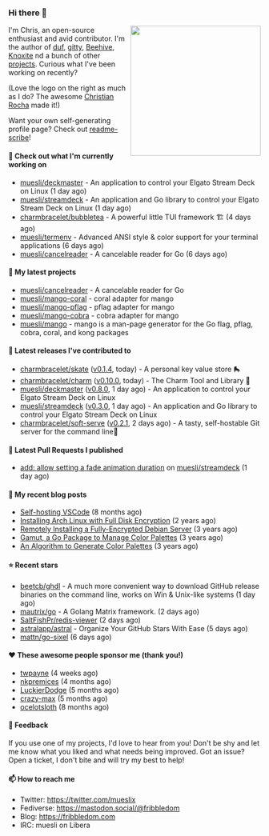 ### Hi there 👋

<img align="right" src="https://raw.githubusercontent.com/muesli/muesli/master/assets/termenv.png" width="260">

I'm Chris, an open-source enthusiast and avid contributor. I'm the author of [duf](https://github.com/muesli/duf),
[gitty](https://github.com/muesli/gitty), [Beehive](https://github.com/muesli/beehive), [Knoxite](https://github.com/knoxite/knoxite)
 nd a bunch of other [projects](https://fribbledom.com/projects/). Curious what I've been working on recently?

(Love the logo on the right as much as I do? The awesome [Christian Rocha](https://github.com/meowgorithm/) made it!)

Want your own self-generating profile page? Check out [readme-scribe](https://github.com/muesli/readme-scribe)!

#### 👷 Check out what I'm currently working on

- [muesli/deckmaster](https://github.com/muesli/deckmaster) - An application to control your Elgato Stream Deck on Linux (1 day ago)
- [muesli/streamdeck](https://github.com/muesli/streamdeck) - An application and Go library to control your Elgato Stream Deck on Linux (1 day ago)
- [charmbracelet/bubbletea](https://github.com/charmbracelet/bubbletea) - A powerful little TUI framework 🏗 (4 days ago)
- [muesli/termenv](https://github.com/muesli/termenv) - Advanced ANSI style &amp; color support for your terminal applications (6 days ago)
- [muesli/cancelreader](https://github.com/muesli/cancelreader) - A cancelable reader for Go (6 days ago)

#### 🌱 My latest projects

- [muesli/cancelreader](https://github.com/muesli/cancelreader) - A cancelable reader for Go
- [muesli/mango-coral](https://github.com/muesli/mango-coral) - coral adapter for mango
- [muesli/mango-pflag](https://github.com/muesli/mango-pflag) - pflag adapter for mango
- [muesli/mango-cobra](https://github.com/muesli/mango-cobra) - cobra adapter for mango
- [muesli/mango](https://github.com/muesli/mango) - mango is a man-page generator for the Go flag, pflag, cobra, coral, and kong packages

#### 🔭 Latest releases I've contributed to

- [charmbracelet/skate](https://github.com/charmbracelet/skate) ([v0.1.4](https://github.com/charmbracelet/skate/releases/tag/v0.1.4), today) - A personal key value store 🛼
- [charmbracelet/charm](https://github.com/charmbracelet/charm) ([v0.10.0](https://github.com/charmbracelet/charm/releases/tag/v0.10.0), today) - The Charm Tool and Library 🌟
- [muesli/deckmaster](https://github.com/muesli/deckmaster) ([v0.8.0](https://github.com/muesli/deckmaster/releases/tag/v0.8.0), 1 day ago) - An application to control your Elgato Stream Deck on Linux
- [muesli/streamdeck](https://github.com/muesli/streamdeck) ([v0.3.0](https://github.com/muesli/streamdeck/releases/tag/v0.3.0), 1 day ago) - An application and Go library to control your Elgato Stream Deck on Linux
- [charmbracelet/soft-serve](https://github.com/charmbracelet/soft-serve) ([v0.2.1](https://github.com/charmbracelet/soft-serve/releases/tag/v0.2.1), 2 days ago) - A tasty, self-hostable Git server for the command line🍦

#### 🔨 Latest Pull Requests I published

- [add: allow setting a fade animation duration](https://github.com/muesli/streamdeck/pull/14) on [muesli/streamdeck](https://github.com/muesli/streamdeck) (1 day ago)

#### 📜 My recent blog posts

- [Self-hosting VSCode](https://fribbledom.com/posts/selfhosting-vscode/) (8 months ago)
- [Installing Arch Linux with Full Disk Encryption](https://fribbledom.com/posts/encrypted-arch-install/) (2 years ago)
- [Remotely Installing a Fully-Encrypted Debian Server](https://fribbledom.com/posts/encrypted-remote-debian-install/) (3 years ago)
- [Gamut, a Go Package to Manage Color Palettes](https://fribbledom.com/posts/gamut-package-to-handle-color-palettes/) (3 years ago)
- [An Algorithm to Generate Color Palettes](https://fribbledom.com/posts/an-algorithm-to-generate-color-palettes/) (3 years ago)

#### ⭐ Recent stars

- [beetcb/ghdl](https://github.com/beetcb/ghdl) - A much more convenient way to download GitHub release binaries on the command line, works on Win &amp; Unix-like systems (1 day ago)
- [mautrix/go](https://github.com/mautrix/go) - A Golang Matrix framework. (2 days ago)
- [SaltFishPr/redis-viewer](https://github.com/SaltFishPr/redis-viewer) (2 days ago)
- [astralapp/astral](https://github.com/astralapp/astral) - Organize Your GitHub Stars With Ease (5 days ago)
- [mattn/go-sixel](https://github.com/mattn/go-sixel) (6 days ago)

#### ❤️ These awesome people sponsor me (thank you!)

- [twpayne](https://github.com/twpayne) (4 weeks ago)
- [nkpremices](https://github.com/nkpremices) (4 months ago)
- [LuckierDodge](https://github.com/LuckierDodge) (5 months ago)
- [crazy-max](https://github.com/crazy-max) (5 months ago)
- [ocelotsloth](https://github.com/ocelotsloth) (8 months ago)

#### 💬 Feedback

If you use one of my projects, I'd love to hear from you! Don't be shy and let me know what you liked
and what needs being improved. Got an issue? Open a ticket, I don't bite and will try my best to help!

#### 📫 How to reach me

- Twitter: https://twitter.com/mueslix
- Fediverse: https://mastodon.social/@fribbledom
- Blog: https://fribbledom.com
- IRC: muesli on Libera

